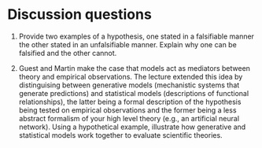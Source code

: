 # Discussion questions

1. Provide two examples of a hypothesis, one stated in a falsifiable manner the other stated in an unfalsifiable manner. Explain why one can be falsified and the other cannot.

2. Guest and Martin make the case that models act as mediators between theory and empirical observations. The lecture extended this idea by distinguising between generative models (mechanistic systems that generate predictions) and statistical models (descriptions of functional relationships), the latter being a formal description of the hypothesis being tested on empirical observations and the former being a less abstract formalism of your high level theory (e.g., an artificial neural network). Using a hypothetical example, illustrate how generative and statistical models work together to evaluate scientific theories.
